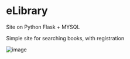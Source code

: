 # eLibrary
Site on Python Flask + MYSQL

Simple site for searching books, with registration

![image](https://user-images.githubusercontent.com/37781266/194615970-e7671ad3-60c9-4e58-bfc4-97ad65b380f2.png)

